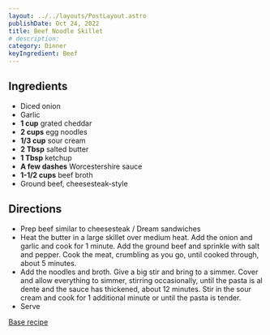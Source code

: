 ```yaml
---
layout: ../../layouts/PostLayout.astro
publishDate: Oct 24, 2022
title: Beef Noodle Skillet
# description:
category: Dinner
keyIngredient: Beef
---
```


## Ingredients
<!-- Tablespoons = Tbsp | Teaspons = tsp | Cup = cup | lb/oz/g = lowercase -->
- Diced onion
- Garlic
- **1 cup** grated cheddar
- **2 cups** egg noodles 
- **1/3 cup** sour cream
- **2 Tbsp** salted butter
- **1 Tbsp** ketchup
- **A few dashes** Worcestershire sauce 
- **1-1/2 cups** beef broth 
- Ground beef, cheesesteak-style 

## Directions
- Prep beef similar to cheesesteak / Dream sandwiches
- Heat the butter in a large skillet over medium heat. Add the onion and garlic and cook for 1 minute. Add the ground beef and sprinkle with salt and pepper. Cook the meat, crumbling as you go, until cooked through, about 5 minutes.
- Add the noodles and broth. Give a big stir and bring to a simmer. Cover and allow everything to simmer, stirring occasionally, until the pasta is al dente and the sauce has thickened, about 12 minutes. Stir in the sour cream and cook for 1 additional minute or until the pasta is tender.
- Serve

[Base recipe](https://www.foodnetwork.com/recipes/ree-drummond/beef-noodle-skillet-8053162)
